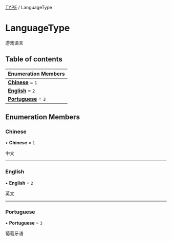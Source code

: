 [TYPE](../groups/Core.TYPE.md) / LanguageType

# LanguageType <Badge type="tip" text="Enumeration" /> <Score text="LanguageType" />

游戏语言

## Table of contents

| Enumeration Members |
| :-----|
| **[Chinese](mw.LanguageType.md#chinese)** = ``1`` <br> |
| **[English](mw.LanguageType.md#english)** = ``2`` <br> |
| **[Portuguese](mw.LanguageType.md#portuguese)** = ``3`` <br> |

## Enumeration Members

### Chinese <Score text="Chinese" /> 

• **Chinese** = ``1``

中文

___

### English <Score text="English" /> 

• **English** = ``2``

英文

___

### Portuguese <Score text="Portuguese" /> 

• **Portuguese** = ``3``

葡萄牙语
